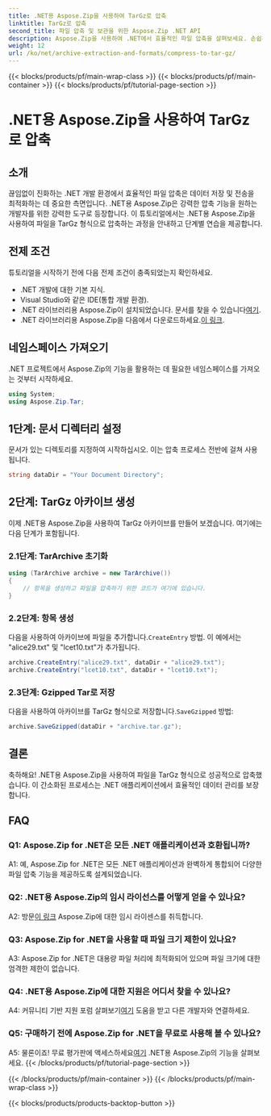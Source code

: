 ```yaml
---
title: .NET용 Aspose.Zip을 사용하여 TarGz로 압축
linktitle: TarGz로 압축
second_title: 파일 압축 및 보관을 위한 Aspose.Zip .NET API
description: Aspose.Zip을 사용하여 .NET에서 효율적인 파일 압축을 살펴보세요. 손쉽게 TarGz로 압축하세요.
weight: 12
url: /ko/net/archive-extraction-and-formats/compress-to-tar-gz/
---
```


{{< blocks/products/pf/main-wrap-class >}}
{{< blocks/products/pf/main-container >}}
{{< blocks/products/pf/tutorial-page-section >}}

# .NET용 Aspose.Zip을 사용하여 TarGz로 압축

## 소개

끊임없이 진화하는 .NET 개발 환경에서 효율적인 파일 압축은 데이터 저장 및 전송을 최적화하는 데 중요한 측면입니다. .NET용 Aspose.Zip은 강력한 압축 기능을 원하는 개발자를 위한 강력한 도구로 등장합니다. 이 튜토리얼에서는 .NET용 Aspose.Zip을 사용하여 파일을 TarGz 형식으로 압축하는 과정을 안내하고 단계별 연습을 제공합니다.

## 전제 조건

튜토리얼을 시작하기 전에 다음 전제 조건이 충족되었는지 확인하세요.

- .NET 개발에 대한 기본 지식.
- Visual Studio와 같은 IDE(통합 개발 환경).
-  .NET 라이브러리용 Aspose.Zip이 설치되었습니다. 문서를 찾을 수 있습니다[여기](https://reference.aspose.com/zip/net/).
-  .NET 라이브러리용 Aspose.Zip을 다음에서 다운로드하세요.[이 링크](https://releases.aspose.com/zip/net/).

## 네임스페이스 가져오기

.NET 프로젝트에서 Aspose.Zip의 기능을 활용하는 데 필요한 네임스페이스를 가져오는 것부터 시작하세요.

```csharp
using System;
using Aspose.Zip.Tar;
```

## 1단계: 문서 디렉터리 설정

문서가 있는 디렉토리를 지정하여 시작하십시오. 이는 압축 프로세스 전반에 걸쳐 사용됩니다.

```csharp
string dataDir = "Your Document Directory";
```

## 2단계: TarGz 아카이브 생성

이제 .NET용 Aspose.Zip을 사용하여 TarGz 아카이브를 만들어 보겠습니다. 여기에는 다음 단계가 포함됩니다.

### 2.1단계: TarArchive 초기화

```csharp
using (TarArchive archive = new TarArchive())
{
    // 항목을 생성하고 파일을 압축하기 위한 코드가 여기에 있습니다.
}
```

### 2.2단계: 항목 생성

 다음을 사용하여 아카이브에 파일을 추가합니다.`CreateEntry` 방법. 이 예에서는 "alice29.txt" 및 "lcet10.txt"가 추가됩니다.

```csharp
archive.CreateEntry("alice29.txt", dataDir + "alice29.txt");
archive.CreateEntry("lcet10.txt", dataDir + "lcet10.txt");
```

### 2.3단계: Gzipped Tar로 저장

 다음을 사용하여 아카이브를 TarGz 형식으로 저장합니다.`SaveGzipped` 방법:

```csharp
archive.SaveGzipped(dataDir + "archive.tar.gz");
```

## 결론

축하해요! .NET용 Aspose.Zip을 사용하여 파일을 TarGz 형식으로 성공적으로 압축했습니다. 이 간소화된 프로세스는 .NET 애플리케이션에서 효율적인 데이터 관리를 보장합니다.

## FAQ

### Q1: Aspose.Zip for .NET은 모든 .NET 애플리케이션과 호환됩니까?
A1: 예, Aspose.Zip for .NET은 모든 .NET 애플리케이션과 완벽하게 통합되어 다양한 파일 압축 기능을 제공하도록 설계되었습니다.

### Q2: .NET용 Aspose.Zip의 임시 라이선스를 어떻게 얻을 수 있나요?

 A2: 방문[이 링크](https://purchase.aspose.com/temporary-license/) Aspose.Zip에 대한 임시 라이센스를 취득합니다.

### Q3: Aspose.Zip for .NET을 사용할 때 파일 크기 제한이 있나요?

A3: Aspose.Zip for .NET은 대용량 파일 처리에 최적화되어 있으며 파일 크기에 대한 엄격한 제한이 없습니다.

### Q4: .NET용 Aspose.Zip에 대한 지원은 어디서 찾을 수 있나요?

 A4: 커뮤니티 기반 지원 포럼 살펴보기[여기](https://forum.aspose.com/c/zip/37) 도움을 받고 다른 개발자와 연결하세요.

### Q5: 구매하기 전에 Aspose.Zip for .NET을 무료로 사용해 볼 수 있나요?

 A5: 물론이죠! 무료 평가판에 액세스하세요[여기](https://releases.aspose.com/zip/net) .NET용 Aspose.Zip의 기능을 살펴보세요.
{{< /blocks/products/pf/tutorial-page-section >}}

{{< /blocks/products/pf/main-container >}}
{{< /blocks/products/pf/main-wrap-class >}}

{{< blocks/products/products-backtop-button >}}
